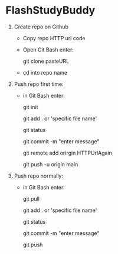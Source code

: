 # FlashStudyBuddy
1) Create repo on Github
      - Copy repo HTTP url code
      - Open Git Bash enter:
      
        git clone pasteURL
      - cd into repo name
2) Push repo first time:
      - in Git Bash enter:
      
        git init
        
        git add . or 'specific file name'
        
        git status
        
        git commit -m "enter message"
        
        git remote add orirgin HTTPUrlAgain
        
        git push -u origin main
3) Push repo normally:
      - in Git Bash enter:
      
        git pull
        
        git add . or 'specific file name'
        
        git status
        
        git commit -m "enter message"
        
        git push 
